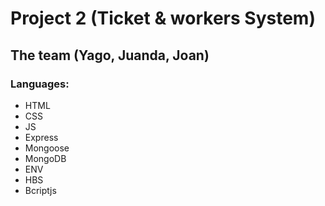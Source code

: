 # Project 2 (Ticket & workers System)

## The team (Yago, Juanda, Joan)

### Languages:
- HTML
- CSS
- JS
- Express
- Mongoose
- MongoDB
- ENV 
- HBS 
- Bcriptjs